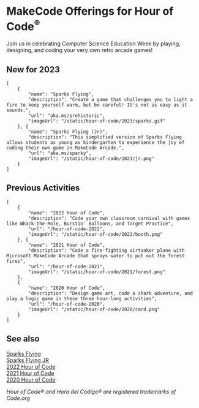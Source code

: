 # MakeCode Offerings for Hour of Code<sup>®</sup>

Join us in celebrating Computer Science Education Week by playing, designing, and coding your very own retro arcade games!

## New for 2023

```codecard
[
    {
        "name": "Sparks Flying",
        "description": "Create a game that challenges you to light a fire to keep yourself warm, but be careful! It's not as easy as it sounds.",
        "url": "aka.ms/prehistoric",
        "imageUrl": "/static/hour-of-code/2023/sparks.gif"
    }, {
        "name": "Sparks Flying (Jr)",
        "description": "This simplified version of Sparks Flying allows students as young as kindergarten to experience the joy of coding their own game in MakeCode Arcade.",
        "url": "aka.ms/sparky",
        "imageUrl": "/static/hour-of-code/2023/jr.png"
    }
]
```

## Previous Activities


```codecard
[
    {
        "name": "2022 Hour of Code",
        "description": "Code your own classroom carnival with games like Whack-the-Mole, Burstin' Balloons, and Target Practice",
        "url": "/hour-of-code-2022",
        "imageUrl": "/static/hour-of-code/2022/booth.png"
    }, {
        "name": "2021 Hour of Code",
        "description": "Code a fire-fighting airtanker plane with Microsoft MakeCode Arcade that sprays water to put out the forest fires",
        "url": "/hour-of-code-2021",
        "imageUrl": "/static/hour-of-code/2021/forest.png"
    },
    {
        "name": "2020 Hour of Code",
        "description": "Design game art, code a shark adventure, and play a logic game in these three hour-long activities",
        "url": "/hour-of-code-2020",
        "imageUrl": "/static/hour-of-code/2020/card.png"
    }
]
```


## See also

[Sparks Flying](aka.ms/prehistoric)<br/>
[Sparks Flying JR](aka.ms/sparky)<br/>
[2022 Hour of Code](/hour-of-code-2022)<br/>
[2021 Hour of Code](/hour-of-code-2021)<br/>
[2020 Hour of Code](/hour-of-code-2020)


_Hour of Code® and Hora del Código® are registered trademarks of Code.org_